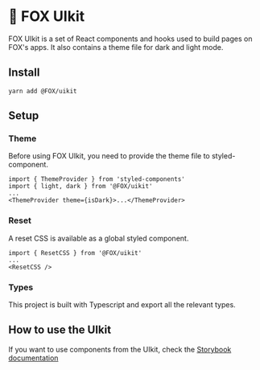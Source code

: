 # 🍡 FOX UIkit

FOX UIkit is a set of React components and hooks used to build pages on FOX's apps. It also contains a theme file for dark and light mode.

## Install

`yarn add @FOX/uikit`

## Setup

### Theme

Before using FOX UIkit, you need to provide the theme file to styled-component.

```
import { ThemeProvider } from 'styled-components'
import { light, dark } from '@FOX/uikit'
...
<ThemeProvider theme={isDark}>...</ThemeProvider>
```

### Reset

A reset CSS is available as a global styled component.

```
import { ResetCSS } from '@FOX/uikit'
...
<ResetCSS />
```

### Types

This project is built with Typescript and export all the relevant types.

## How to use the UIkit

If you want to use components from the UIkit, check the [Storybook documentation](https://FOX.github.io/FOX-uikit/)
